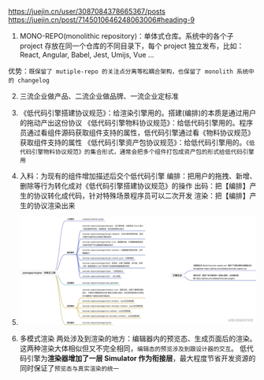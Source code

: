 https://juejin.cn/user/3087084378665367/posts
https://juejin.cn/post/7145010646248063006#heading-9

1. MONO-REPO(monolithic repository)：单体式仓库。系统中的各个子 project 存放在同一个仓库的不同目录下，每个 project 独立发布，比如：React, Angular, Babel, Jest, Umijs, Vue ...

优势：`既保留了 mutiple-repo 的关注点分离等松耦合架构，也保留了 monolith 系统中的 changelog`

2. 三流企业做产品、二流企业做品牌、一流企业定标准

3. 《低代码引擎搭建协议规范》：给渲染引擎用的。搭建(编排)的本质是通过用户的拖动产出这份协议
   《低代码引擎物料协议规范》：给低代码引擎用的。程序员通过看组件源码获取组件支持的属性，低代码引擎通过看《物料协议规范》获取组件支持的属性
   《低代码引擎资产包协议规范》：给低代码引擎用的。`《低代码引擎物料协议规范》的集合形式，通常会把多个组件打包成资产包的形式给低代码引擎用`

4. 入料：为现有的组件增加描述后交个低代码引擎
   编排：把用户的拖拽、新增、删除等行为转化成对《低代码引擎搭建协议规范》的操作
   出码：把【编排】产生的协议转化成代码，针对特殊场景程序员可以二次开发
   渲染：把【编排】产生的协议渲染出来

5. ![alt text](image.png)

6. 多模式渲染
   两处涉及到渲染的地方：编辑器内的预览态、生成页面后的渲染。
   这两种渲染大体相似但又不完全相同，`编辑态的预览涉及到跟设计器的交互`。
   低代码引擎为**渲染器增加了一层 Simulator 作为衔接层**，最大程度节省开发资源的同时保证了`预览态与真实渲染的统一`
